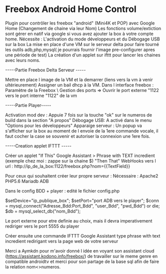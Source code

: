 # Freebox Android Home Control

Plugin pour contrôler les freebox "android" (Mini4K et POP) avec Google Home (Changement de chaine via leur Nom)
Les fonctions volume/extiction sont gérer en natif via google si vous avez ajouter la box à votre compte home.
Nécessite : 
  L'activation du mode développeurs et du Débogage USB sur la box
  La mise en place d'une VM sur le serveur delta pour faire tourné les outils adb,php,mysql( je pourrais fournir l'image pre-configurer apres une période de test)
  La création d'un applet sur ifttt pour lancer les chaines avec leurs noms.
  
-----Partie Freebox Delta Serveur -----

Mettre en place l image de la VM et la demarrer (liens vers la vm à venir ultérieurement)
Assigner un bail dhcp à la VM.
Dans l interface freebox : Paramètre de la Freebox \ Gestion des ports => Ouvrir le port externe "1122 vers le port interne "1122" de la vm

-----Partie Player-----

Activation mod dev : 
Appuie 7 fois sur la touche "ok" sur le numeros de build dans la section "A propos"
Débogage USB:
A activé dans le menu "Options pour les développeurs"
Apparaige serveur : 
Un popup va s'afficher sur la box au moment de l envoie de la 1ere commande vocale,
il faut cocher la case se souvenir et autoriser la connexion une 1ere fois.

-----Creation applet IFTTT -----

Créer un applet "If This" Google Assistant > Phrase with TEXT incredient  (exemple chez moi : zappe sur la chaine $)
                "Then That" WebHooks vers l url : http://ip_de_la_box:1122/freebox.php?nom={{TextField}}
                
                
Pour ceux qui souhaitent créer leur propre serveur : 
Nécessaire : 
  Apache2
  PHP5.6
  Mariadb
  ADB
  
Dans le 
config BDD + player : 
edité le fichier config.php

$setDevice="ip_publique_box";
$setPort="port ADB vers le player";
$conn = mysql_connect("Adresse_Bdd:Port_Bdd", "user_Bdd", "pwd_Bdd") or die;
$db = mysql_select_db("nom_Bdd");

Le port externe pour etre definie au choix, mais il devra imperativement rediriger vers le port 5555 du player

Créer ensuite une commande IFTTT Google Assistant type phrase with text incredient redirigant vers la page web de votre serveur


Merci a Aymkdn pour m'avoir donné l idée en voyant son assistant cloud (https://assistant.kodono.info/freebox/) de travailler sur le meme genre en compatible androidtv et merci pour son partage de la base sql afin de faire la relation nom<>numeros.



